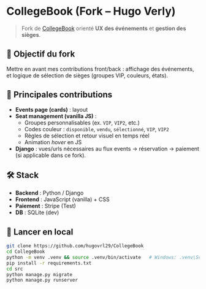 # CollegeBook (Fork – Hugo Verly)

> Fork de [CollegeBook](https://github.com/hugovrl29/CollegeBook) orienté **UX des événements** et **gestion des sièges**.

## 🎯 Objectif du fork
Mettre en avant mes contributions front/back : affichage des événements, et logique de sélection de sièges (groupes VIP, couleurs, états).

## 🧩 Principales contributions
- **Events page (cards)** : layout
- **Seat management (vanilla JS)** :
  - Groupes personnalisables (ex. `VIP`, `VIP2`, etc.)
  - Codes couleur : `disponible`, `vendu`, `sélectionné`, `VIP`, `VIP2`
  - Règles de sélection et retour visuel en temps réel
  - Animation *hover* en JS
- **Django** : vues/urls nécessaires au flux events → réservation → paiement (si applicable dans ce fork).

## 🛠️ Stack
- **Backend** : Python / Django
- **Frontend** : JavaScript (vanilla) + CSS
- **Paiement** : Stripe (Test)
- **DB** : SQLite (dev)

## 🚀 Lancer en local
```bash
git clone https://github.com/hugovrl29/CollegeBook
cd CollegeBook
python -m venv .venv && source .venv/bin/activate   # Windows: .venv\Scripts\activate
pip install -r requirements.txt
cd src
python manage.py migrate
python manage.py runserver
